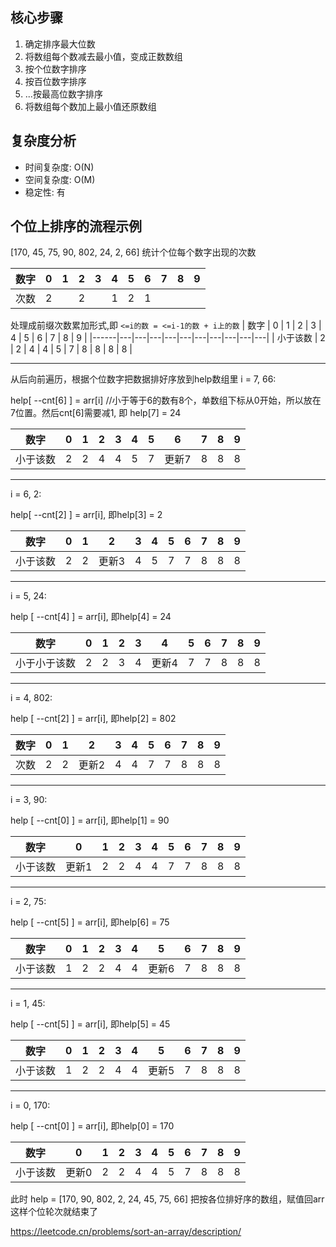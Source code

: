 ## 核心步骤
1. 确定排序最大位数
2. 将数组每个数减去最小值，变成正数数组
3. 按个位数字排序
4. 按百位数字排序
5. ...按最高位数字排序
6. 将数组每个数加上最小值还原数组

## 复杂度分析
- 时间复杂度: O(N)
- 空间复杂度: O(M)
- 稳定性: 有


## 个位上排序的流程示例

[170, 45, 75, 90, 802, 24, 2, 66]
统计个位每个数字出现的次数

| 数字 | 0 | 1 | 2 | 3 | 4 | 5 | 6 | 7 | 8 | 9 |
|------|---|---|---|---|---|---|---|---|---|---|
| 次数 | 2 |   | 2 |   | 1 | 2 | 1 |   |   |   |


处理成前缀次数累加形式,即 
```<=i的数 = <=i-1的数 + i上的数```
| 数字 | 0 | 1 | 2 | 3 | 4 | 5 | 6 | 7 | 8 | 9 |
|------|---|---|---|---|---|---|---|---|---|---|
| 小于该数 | 2 | 2 | 4 | 4 | 5 | 7 | 8 | 8 | 8 | 8 |

---

从后向前遍历，根据个位数字把数据排好序放到help数组里 i = 7, 66: 

help[ --cnt[6] ] = arr[i] //小于等于6的数有8个，单数组下标从0开始，所以放在7位置。然后cnt[6]需要减1, 即 help[7] = 24

| 数字 | 0 | 1 | 2 | 3 | 4 | 5 | 6 | 7 | 8 | 9 |
|------|---|---|---|---|---|---|---|---|---|---|
| 小于该数 | 2 | 2 | 4 | 4 | 5 | 7 | 更新7  | 8 | 8 | 8 |

---

i = 6, 2: 

help[ --cnt[2] ] = arr[i], 即help[3] = 2

| 数字 | 0 | 1 | 2 | 3 | 4 | 5 | 6 | 7 | 8 | 9 |
|------|---|---|---|---|---|---|---|---|---|---|
| 小于该数 | 2 | 2 | 更新3 | 4 | 5 | 7 | 7 | 8 | 8 | 8 |

---

i = 5, 24: 

help [ --cnt[4] ] = arr[i], 即help[4] = 24

| 数字 | 0 | 1 | 2 | 3 | 4 | 5 | 6 | 7 | 8 | 9 |
|------|---|---|---|---|---|---|---|---|---|---|
| 小于小于该数 | 2 | 2 | 3 | 4 | 更新4 | 7 | 7 | 8 | 8 | 8 |

---

i = 4, 802: 

help [ --cnt[2] ] = arr[i], 即help[2] = 802

| 数字 | 0 | 1 | 2 | 3 | 4 | 5 | 6 | 7 | 8 | 9 |
|------|---|---|---|---|---|---|---|---|---|---|
| 次数 | 2 | 2 | 更新2 | 4 | 4 | 7 | 7 | 8 | 8 | 8 |

---

i = 3, 90: 

help [ --cnt[0] ] = arr[i], 即help[1] = 90

| 数字 | 0 | 1 | 2 | 3 | 4 | 5 | 6 | 7 | 8 | 9 |
|------|---|---|---|---|---|---|---|---|---|---|
| 小于该数 | 更新1 | 2 | 2 | 4 | 4 | 7 | 7 | 8 | 8 | 8 |

---

i = 2, 75: 

help [ --cnt[5] ] = arr[i], 即help[6] = 75

| 数字 | 0 | 1 | 2 | 3 | 4 | 5 | 6 | 7 | 8 | 9 |
|------|---|---|---|---|---|---|---|---|---|---|
| 小于该数 | 1 | 2 | 2 | 4 | 4 | 更新6 | 7 | 8 | 8 | 8 |

---

i = 1, 45: 

help [ --cnt[5] ] = arr[i], 即help[5] = 45

| 数字 | 0 | 1 | 2 | 3 | 4 | 5 | 6 | 7 | 8 | 9 |
|------|---|---|---|---|---|---|---|---|---|---|
| 小于该数 | 1 | 2 | 2 | 4 | 4 | 更新5 | 7 | 8 | 8 | 8 |

---

i = 0, 170: 

help [ --cnt[0] ] = arr[i], 即help[0] = 170

| 数字 | 0 | 1 | 2 | 3 | 4 | 5 | 6 | 7 | 8 | 9 |
|------|---|---|---|---|---|---|---|---|---|---|
| 小于该数 | 更新0 | 2 | 2 | 4 | 4 | 5 | 7 | 8 | 8 | 8 |


此时 help = [170, 90, 802, 2, 24, 45, 75, 66]
把按各位排好序的数组，赋值回arr
这样个位轮次就结束了



https://leetcode.cn/problems/sort-an-array/description/